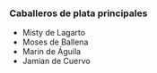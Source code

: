 ### Caballeros de plata principales

* Misty de Lagarto
* Moses de Ballena
* Marin de Águila
* Jamian de Cuervo